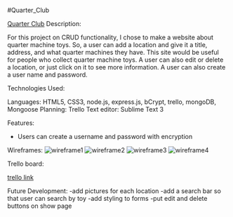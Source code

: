#Quarter_Club


[Quarter Club](https://stormy-tor-30882.herokuapp.com/)
Description:

  For this project on CRUD functionality, I chose to make a website about quarter machine toys.  So, a user can add a location and give it a title, address, and what quarter machines they have.  This site would be useful for people who collect quarter machine toys.  A user can also edit or delete a location, or just click on it to see more information.  A user can also create a user name and password.

Technologies Used:

Languages: HTML5, CSS3, node.js, express.js, bCrypt, trello, mongoDB, Mongoose
Planning: Trello
Text editor: Sublime Text 3

Features:

- Users can create a username and password with encryption

Wireframes:
![wireframe1](https://i.imgur.com/peUVBf0.jpg)
![wireframe2](https://i.imgur.com/2zgXGmZ.jpg)
![wireframe3](https://i.imgur.com/NYqdla3.jpg)
![wireframe4](https://i.imgur.com/q7WOQD6.jpg)

Trello board:

[trello link](https://trello.com/b/PjMTa9L4/wdi-project-one)

Future Development:
-add pictures for each location
-add a search bar so that user can search by toy
-add styling to forms
-put edit and delete buttons on show page
